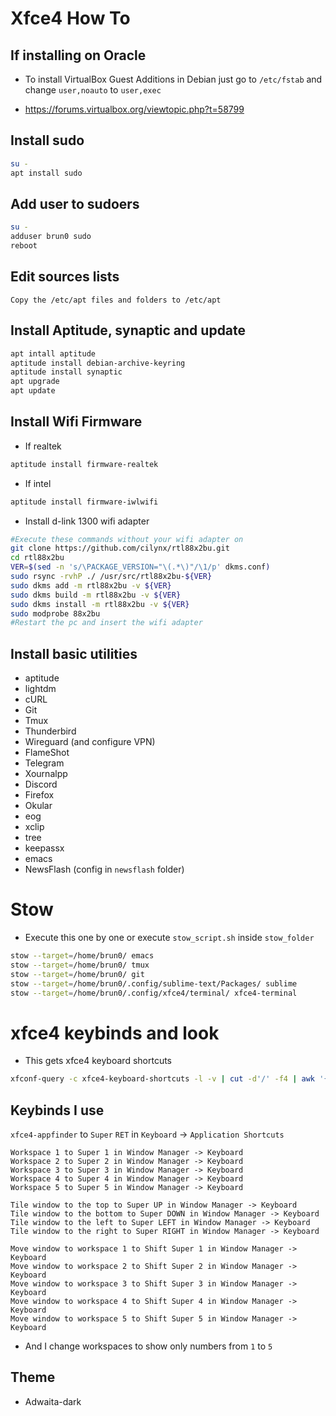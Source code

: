 # Xfce4 How To

## If installing on Oracle

- To install VirtualBox Guest Additions in Debian just go to `/etc/fstab` and change `user,noauto` to `user,exec`

- https://forums.virtualbox.org/viewtopic.php?t=58799

## Install sudo

```bash
su -
apt install sudo
```

## Add user to sudoers

```bash
su -
adduser brun0 sudo
reboot
```

## Edit sources lists

```
Copy the /etc/apt files and folders to /etc/apt
```

## Install Aptitude, synaptic and update

```bash
apt intall aptitude
aptitude install debian-archive-keyring
aptitude install synaptic
apt upgrade
apt update
```

## Install Wifi Firmware

- If realtek

```bash
aptitude install firmware-realtek
```

- If intel

```bash
aptitude install firmware-iwlwifi
```

- Install d-link 1300 wifi adapter

```bash
#Execute these commands without your wifi adapter on
git clone https://github.com/cilynx/rtl88x2bu.git
cd rtl88x2bu
VER=$(sed -n 's/\PACKAGE_VERSION="\(.*\)"/\1/p' dkms.conf)
sudo rsync -rvhP ./ /usr/src/rtl88x2bu-${VER}
sudo dkms add -m rtl88x2bu -v ${VER}
sudo dkms build -m rtl88x2bu -v ${VER}
sudo dkms install -m rtl88x2bu -v ${VER}
sudo modprobe 88x2bu
#Restart the pc and insert the wifi adapter
```

## Install basic utilities

- aptitude
- lightdm
- cURL
- Git
- Tmux
- Thunderbird
- Wireguard (and configure VPN)
- FlameShot
- Telegram
- Xournalpp
- Discord
- Firefox
- Okular
- eog
- xclip
- tree
- keepassx
- emacs
- NewsFlash (config in `newsflash` folder)

# Stow

- Execute this one by one or execute `stow_script.sh` inside `stow_folder`

```bash
stow --target=/home/brun0/ emacs
stow --target=/home/brun0/ tmux
stow --target=/home/brun0/ git
stow --target=/home/brun0/.config/sublime-text/Packages/ sublime
stow --target=/home/brun0/.config/xfce4/terminal/ xfce4-terminal
```


# xfce4 keybinds and look

- This gets xfce4 keyboard shortcuts

```bash
xfconf-query -c xfce4-keyboard-shortcuts -l -v | cut -d'/' -f4 | awk '{printf "%30s", $2; print "\t" $1}' | sort | uniq
```

## Keybinds I use

`xfce4-appfinder` to `Super` `RET` in `Keyboard` -> `Application Shortcuts`

```
Workspace 1 to Super 1 in Window Manager -> Keyboard
Workspace 2 to Super 2 in Window Manager -> Keyboard
Workspace 3 to Super 3 in Window Manager -> Keyboard
Workspace 4 to Super 4 in Window Manager -> Keyboard
Workspace 5 to Super 5 in Window Manager -> Keyboard

Tile window to the top to Super UP in Window Manager -> Keyboard
Tile window to the bottom to Super DOWN in Window Manager -> Keyboard
Tile window to the left to Super LEFT in Window Manager -> Keyboard
Tile window to the right to Super RIGHT in Window Manager -> Keyboard

Move window to workspace 1 to Shift Super 1 in Window Manager -> Keyboard
Move window to workspace 2 to Shift Super 2 in Window Manager -> Keyboard
Move window to workspace 3 to Shift Super 3 in Window Manager -> Keyboard
Move window to workspace 4 to Shift Super 4 in Window Manager -> Keyboard
Move window to workspace 5 to Shift Super 5 in Window Manager -> Keyboard
```
- And I change workspaces to show only numbers from `1` to `5`

## Theme

- Adwaita-dark
